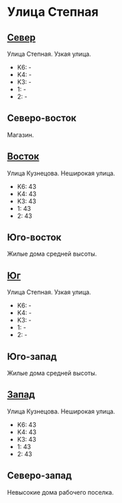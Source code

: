 # Улица Степная

## [Север](./10367082.md)

Улица Степная.
Узкая улица.

* K6:   -
* K4:   -
* K3:   -
* 1:    -
* 2:    -

## Северо-восток

Магазин.

## [Восток](./10370085.md)

Улица Кузнецова.
Неширокая улица.

* K6:   43
* K4:   43
* K3:   43
* 1:    43
* 2:    43

## Юго-восток

Жилые дома средней высоты.

## [Юг](./10367087.md)

Улица Степная.
Узкая улица.

* K6:   -
* K4:   -
* K3:   -
* 1:    -
* 2:    -

## Юго-запад

Жилые дома средней высоты.

## [Запад](./10365085.md)

Улица Кузнецова.
Неширокая улица.

* K6:   43
* K4:   43
* K3:   43
* 1:    43
* 2:    43

## Северо-запад

Невысокие дома рабочего поселка.
